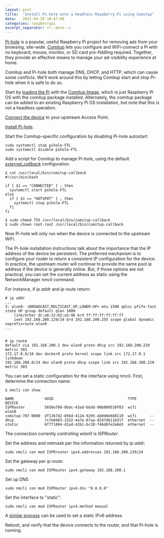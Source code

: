 ```yaml
---
layout: post
title:  "Install Pi-hole onto a Headless Raspberry Pi using Comitup"
date:   2021-04-29 18:47:00
categories: raspberrypi
excerpt_separator: <!--more-->
---
```


[Pi-hole](https://en.wikipedia.org/wiki/Pi-hole) is a popular, useful Raspberry
Pi project for removing ads from your browsing, site-wide.
[Comitup](https://github.com/davesteele/comitup) lets you configure and
WiFi-connect a Pi with no keyboard, mouse, monitor, or SD card pre-fiddling
required. Together, they provide an effective means to manage your
ad-visibility experience at home.

Comitup and Pi-hole both manage DNS, DHCP, and HTTP, which can cause some
conflicts. We'll work around this by letting Comitup start and stop Pi-hole
when it is safe to do so. 


<!--more-->

Start by [loading the
Pi](https://github.com/davesteele/comitup/wiki/Tutorial#download-the-comitup-image)
with the [Comitup Image](https://davesteele.github.io/comitup/), which is just
Raspberry Pi OS with the comitup package installed. Alternately, the comitup
package can be added to an existing Raspberry Pi OS installation, but note that
this is not a headless operation.

[Connect the
device](https://github.com/davesteele/comitup/wiki/Tutorial#connect-to-the-comitup-hotspot)
to your upstream Access Point.

[Install Pi-hole](https://github.com/pi-hole/pi-hole/#one-step-automated-install).

Start the Comitup-specific configuration by disabling Pi-hole autostart:

    sudo systemctl stop pihole-FTL
    sudo systemctl disable pihole-FTL

Add a script for Comitup to manage Pi-hole, using the default
[_external_callback_](https://github.com/davesteele/comitup/blob/fee746a6830be5e47ab82d4b9221c712966a2c4e/conf/comitup.conf#L53)
configuration.

    $ cat /usr/local/bin/comitup-callback 
    #!/usr/bin/bash
    
    if [ $1 == "CONNECTED" ] ; then
      systemctl start pihole-FTL
    else
      if [ $1 == "HOTSPOT" ] ; then
        systemctl stop pihole-FTL
      fi
    fi

    $ sudo chmod 755 /usr/local/bin/comitup-callback
    $ sudo chown root.root /usr/local/bin/comitup-callback

Now Pi-hole will only run when the device is connected to the upstream WiFi.

The Pi-hole installation instructions talk about the importance that the IP
address of the device be persistent. The preferred mechanism is to configure
your router to return a consistent IP configuration for the device. In
practice, the upstream router will continue to provide the same pool ip address
if the device is generally online.  But, if those options are not practical,
you can set the current address as static using the NetworkManager _nmcli_
command.

For instance, if _ip addr_ and _ip route_ return:


    # ip addr
    ...
    3: wlan0: <BROADCAST,MULTICAST,UP,LOWER-UP> mtu 1500 qdisc pfifo-fast state UP group default qlen 1000
        link/ether dc:a6:32:02:a5:9b brd ff:ff:ff:ff:ff:ff
        inet 192.168.200.229/24 brd 192.168.200.255 scope global dynamic noprefixroute wlan0
    ...


    # ip route
    default via 192.168.200.1 dev wlan0 proto dhcp src 192.168.200.229 metric 303 
    172.17.0.0/16 dev docker0 proto kernel scope link src 172.17.0.1 linkdown 
    192.168.200.0/24 dev wlan0 proto dhcp scope link src 192.168.200.229 metric 303 


You can set a static configuration for the interface using nmcli. First, determine the connection name:

    $ nmcli con show

    NAME              UUID                                  TYPE      DEVICE 
    ISPRouter         5656e708-8bdc-43ad-bbdd-90b060510f83  wifi      wlan0  
    comitup-707-0000  df1367d2-856d-4124-9295-ab048e688110  wifi      --     
    dhcp              7c7e0483-1532-4a7e-87aa-8247db11b31f  ethernet  --     
    static            6f7f1894-d1ad-42b1-bc28-f46d6fe2e8e5  ethernet  --     

The connection currently controlling _wlan0_ is _ISPRouter_.

Set the address and netmask per the information returned by _ip addr_:

    sudo nmcli con mod ISPRrouter ipv4.addresses 192.168.200.229/24

Set the gateway per _ip route_:

    sudo nmcli con mod ISPRouter ipv4.gateway 192.168.200.1

Set up DNS

    sudo nmcli con mod ISPRouter ipv4.dns "8.8.8.8"

Set the interface to "static":

    sudo nmcli con mod ISPRouter ipv4.method manual

A [similar
process](https://unix.stackexchange.com/questions/575467/create-static-ipv6-address-without-noprefixroute-using-networkmanager)
can be used to set a static IPv6 address.

Reboot, and verify that the device connects to the router, and that Pi-hole is
running.
